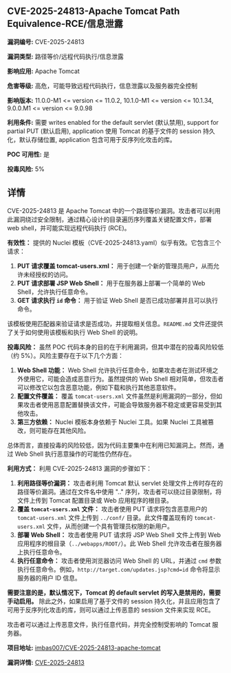 ## CVE-2025-24813-Apache Tomcat Path Equivalence-RCE/信息泄露

**漏洞编号:** CVE-2025-24813

**漏洞类型:** 路径等价/远程代码执行/信息泄露

**影响应用:** Apache Tomcat

**危害等级:** 高危，可能导致远程代码执行，信息泄露以及服务器完全控制

**影响版本:** 11.0.0-M1 <= version <= 11.0.2, 10.1.0-M1 <= version <= 10.1.34, 9.0.0.M1 <= version <= 9.0.98

**利用条件:** 需要 writes enabled for the default servlet (默认禁用), support for partial PUT (默认启用), application 使用 Tomcat 的基于文件的 session 持久化，默认存储位置, application 包含可用于反序列化攻击的库。

**POC 可用性:** 是

**投毒风险:** 5%

## 详情

CVE-2025-24813 是 Apache Tomcat 中的一个路径等价漏洞。攻击者可以利用此漏洞绕过安全限制，通过精心设计的目录遍历序列覆盖关键配置文件，部署 web shell，并可能实现远程代码执行 (RCE)。

**有效性：**
提供的 Nuclei 模板（CVE-2025-24813.yaml）似乎有效。它包含三个请求：
1.  **PUT 请求覆盖 tomcat-users.xml：** 用于创建一个新的管理员用户，从而允许未经授权的访问。
2.  **PUT 请求部署 JSP Web Shell：** 用于在服务器上部署一个简单的 Web Shell，允许执行任意命令。
3.  **GET 请求执行 `id` 命令：**  用于验证 Web Shell 是否已成功部署并且可以执行命令。

该模板使用匹配器来验证请求是否成功，并提取相关信息。`README.md` 文件还提供了关于如何使用该模板和执行 Web Shell 的说明。

**投毒风险：**
虽然 POC 代码本身的目的在于利用漏洞，但其中潜在的投毒风险较低（约 5%）。风险主要存在于以下几个方面：
1.  **Web Shell 功能：** Web Shell 允许执行任意命令，如果攻击者在测试环境之外使用它，可能会造成恶意行为。虽然提供的 Web Shell 相对简单，但攻击者可以修改它以包含恶意功能，例如下载和执行其他恶意软件。
2.  **配置文件覆盖：** 覆盖 `tomcat-users.xml` 文件虽然是利用漏洞的一部分，但如果攻击者使用恶意配置替换该文件，可能会导致服务器不稳定或更容易受到其他攻击。
3.  **第三方依赖：** Nuclei 模板本身依赖于 Nuclei 工具。如果 Nuclei 工具被篡改，则可能存在其他风险。

总体而言，直接投毒的风险较低，因为代码主要集中在利用已知漏洞上。然而，通过 Web Shell 执行恶意操作的可能性仍然存在。

**利用方式：**
利用 CVE-2025-24813 漏洞的步骤如下：
1.  **利用路径等价漏洞：** 攻击者利用 Tomcat 默认 servlet 处理文件上传时存在的路径等价漏洞。通过在文件名中使用 ".." 序列，攻击者可以绕过目录限制，将文件上传到 Tomcat 配置目录或 Web 应用程序的根目录。
2.  **覆盖 `tomcat-users.xml` 文件：** 攻击者使用 PUT 请求将包含恶意用户的 `tomcat-users.xml` 文件上传到 `../conf/` 目录。此文件覆盖现有的 `tomcat-users.xml` 文件，从而创建一个具有管理员权限的新用户。
3.  **部署 Web Shell：** 攻击者使用 PUT 请求将 JSP Web Shell 文件上传到 Web 应用程序的根目录（`../webapps/ROOT/`）。此 Web Shell 允许攻击者在服务器上执行任意命令。
4.  **执行任意命令：** 攻击者使用浏览器访问 Web Shell 的 URL，并通过 `cmd` 参数执行任意命令。例如，`http://target.com/updates.jsp?cmd=id` 命令将显示服务器的用户 ID 信息。

**需要注意的是，默认情况下，Tomcat 的 default servlet 的写入是禁用的，需要手动启用。** 除此之外，如果启用了基于文件的 session 持久化，并且应用包含了可用于反序列化攻击的库，则可以通过上传恶意的 session 文件来实现 RCE。

攻击者可以通过上传恶意文件，执行任意代码，并完全控制受影响的 Tomcat 服务器。

**项目地址:** [imbas007/CVE-2025-24813-apache-tomcat](https://github.com/imbas007/CVE-2025-24813-apache-tomcat)

**漏洞详情:** [CVE-2025-24813](https://nvd.nist.gov/vuln/detail/CVE-2025-24813)